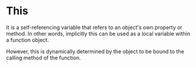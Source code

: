 # This

It is a self-referencing variable that refers to an object's own property or method. In other words, implicitly this can be used as a local variable within a function object.

However, this is dynamically determined by the object to be bound to the calling method of the function.

